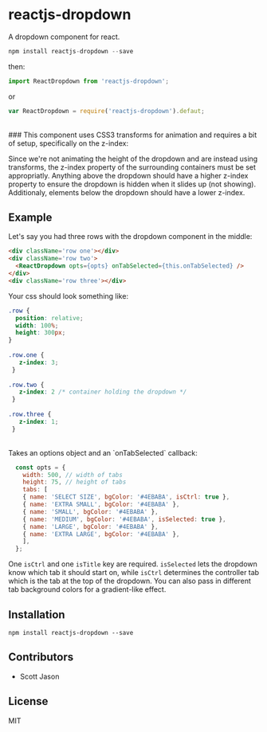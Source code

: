 # reactjs-dropdown

A dropdown component for react.
```js
npm install reactjs-dropdown --save
```
then:
```js
import ReactDropdown from 'reactjs-dropdown';
```
or
```js
var ReactDropdown = require('reactjs-dropdown').defaut;
```
<br>
### This component uses CSS3 transforms for animation and requires a bit of setup, specifically on the z-index: 

Since we're not animating the height of the dropdown and are instead using transforms, the z-index property of the surrounding containers must be set appropriatly. Anything above the dropdown should have a higher z-index property to ensure the dropdown is hidden when it slides up (not showing). Additionaly, elements below the dropdown should have a lower z-index.

## Example

Let's say you had three rows with the dropdown component in the middle:

```html
<div className='row one'></div>
<div className='row two'>
  <ReactDropdown opts={opts} onTabSelected={this.onTabSelected} />
</div>
<div className='row three'></div>
```

Your css should look something like:

```css
.row {
  position: relative;
  width: 100%;
  height: 300px;
}
  
.row.one {
   z-index: 3;
 }
 
.row.two {
   z-index: 2 /* container holding the dropdown */
 }
 
.row.three {
   z-index: 1;
 } 
```


<br>
Takes an options object and an `onTabSelected` callback:

```js
  const opts = {
    width: 500, // width of tabs
    height: 75, // height of tabs
    tabs: [
    { name: 'SELECT SIZE', bgColor: '#4EBABA', isCtrl: true },
    { name: 'EXTRA SMALL', bgColor: '#4EBABA' }, 
    { name: 'SMALL', bgColor: '#4EBABA' }, 
    { name: 'MEDIUM', bgColor: '#4EBABA', isSelected: true }, 
    { name: 'LARGE', bgColor: '#4EBABA' },
    { name: 'EXTRA LARGE', bgColor: '#4EBABA' },
    ],
  };
```

One `isCtrl` and one `isTitle` key are required. `isSelected` lets the dropdown know which tab it should start on, while `isCtrl` determines the controller tab which is the tab at the top of the dropdown. You can also pass in different tab background colors for a gradient-like effect.

## Installation

```npm install reactjs-dropdown --save```

## Contributors
* Scott Jason

## License

MIT